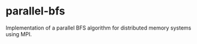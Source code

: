 # parallel-bfs
Implementation of a parallel BFS algorithm for distributed memory systems using MPI.
